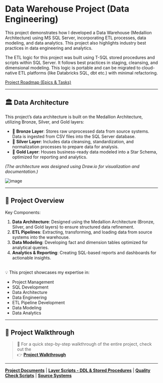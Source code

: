 # Data Warehouse Project (Data Engineering)
This project demonstrates how I developed a Data Warehouse (Medallion Architecture) using MS SQL Server, incorporating ETL processes, data modeling, and data analytics. This project also highlights industry best practices in data engineering and analytics.  

The ETL logic for this project was built using T-SQL stored procedures and scripts within SQL Server. It follows best practices in staging, cleansing, and dimensional modeling. This logic is portable and can be migrated to cloud-native ETL platforms (like Databricks SQL, dbt etc.) with minimal refactoring.

[Project Roadmap (Epics & Tasks)](https://www.notion.so/Data-Warehouse-Project-1c1ede7b016a80c9bee9faa1763beaec?pvs=4)

---
## 🏛️ Data Architecture
This project’s data architecture is built on the Medallion Architecture, utilizing Bronze, Silver, and Gold layers: 
- 🥉 **Bronze Layer**: Stores raw unprocessed data from source systems. Data is ingested from CSV files into the SQL Server database.
- 🥈 **Silver Layer**: Includes data cleansing, standardization, and normalization processes to prepare data for analysis.
- 🥇 **Gold Layer**: Houses business-ready data modeled into a Star Schema, optimized for reporting and analytics.

*(The architecture was designed using Draw.io for visualization and documentation.)* 

![image](https://github.com/user-attachments/assets/6b34206f-19b4-4e56-96b9-a309ee212b6f)


---
## 📌 Project Overview
Key Components:
1. **Data Architecture**: Designed using the Medallion Architecture (Bronze, Silver, and Gold layers) to ensure structured data refinement.
2. **ETL Pipelines**: Extracting, transforming, and loading data from source systems into the warehouse.
3. **Data Modeling**: Developing fact and dimension tables optimized for analytical queries.
4. **Analytics & Reporting**: Creating SQL-based reports and dashboards for actionable insights.
<br><br> 

💡 This project showcases my expertise in:
- Project Management
- SQL Development
- Data Architecture
- Data Engineering
- ETL Pipeline Development
- Data Modeling
- Data Analytics

---
## 👀 Project Walkthrough

> 📌 For a quick step-by-step walkthrough of the entire project, check out the  
> 👉 [**Project Walkthrough**](https://github.com/syedshamael1999/SQL-Data-Warehouse-Project/blob/main/docs/project_walkthrough.md)
---
[**Project Documents**](https://github.com/syedshamael1999/SQL-Data-Warehouse-Project/tree/main/docs) | [**Layer Scripts - DDL & Stored Procedures**](https://github.com/syedshamael1999/SQL-Data-Warehouse-Project/tree/main/scripts) | [**Quality Check Scripts**](https://github.com/syedshamael1999/SQL-Data-Warehouse-Project/tree/main/tests) | [**Source Systems**](https://github.com/syedshamael1999/SQL-Data-Warehouse-Project/tree/main/datasets)




